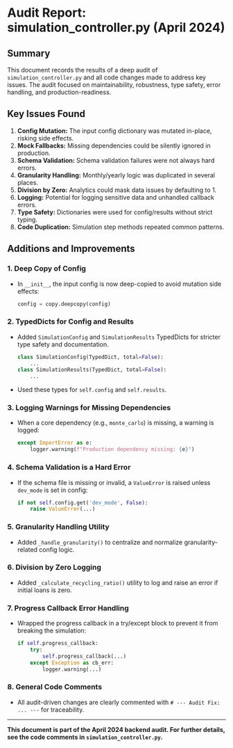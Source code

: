 # Audit Report: simulation_controller.py (April 2024)

## Summary
This document records the results of a deep audit of `simulation_controller.py` and all code changes made to address key issues. The audit focused on maintainability, robustness, type safety, error handling, and production-readiness.

## Key Issues Found
1. **Config Mutation:** The input config dictionary was mutated in-place, risking side effects.
2. **Mock Fallbacks:** Missing dependencies could be silently ignored in production.
3. **Schema Validation:** Schema validation failures were not always hard errors.
4. **Granularity Handling:** Monthly/yearly logic was duplicated in several places.
5. **Division by Zero:** Analytics could mask data issues by defaulting to 1.
6. **Logging:** Potential for logging sensitive data and unhandled callback errors.
7. **Type Safety:** Dictionaries were used for config/results without strict typing.
8. **Code Duplication:** Simulation step methods repeated common patterns.

## Additions and Improvements

### 1. Deep Copy of Config
- In `__init__`, the input config is now deep-copied to avoid mutation side effects:
  ```python
  config = copy.deepcopy(config)
  ```

### 2. TypedDicts for Config and Results
- Added `SimulationConfig` and `SimulationResults` TypedDicts for stricter type safety and documentation.
  ```python
  class SimulationConfig(TypedDict, total=False):
      ...
  class SimulationResults(TypedDict, total=False):
      ...
  ```
- Used these types for `self.config` and `self.results`.

### 3. Logging Warnings for Missing Dependencies
- When a core dependency (e.g., `monte_carlo`) is missing, a warning is logged:
  ```python
  except ImportError as e:
      logger.warning(f"Production dependency missing: {e}")
  ```

### 4. Schema Validation is a Hard Error
- If the schema file is missing or invalid, a `ValueError` is raised unless `dev_mode` is set in config:
  ```python
  if not self.config.get('dev_mode', False):
      raise ValueError(...)
  ```

### 5. Granularity Handling Utility
- Added `_handle_granularity()` to centralize and normalize granularity-related config logic.

### 6. Division by Zero Logging
- Added `_calculate_recycling_ratio()` utility to log and raise an error if initial loans is zero.

### 7. Progress Callback Error Handling
- Wrapped the progress callback in a try/except block to prevent it from breaking the simulation:
  ```python
  if self.progress_callback:
      try:
          self.progress_callback(...)
      except Exception as cb_err:
          logger.warning(...)
  ```

### 8. General Code Comments
- All audit-driven changes are clearly commented with `# --- Audit Fix: ... ---` for traceability.

---

**This document is part of the April 2024 backend audit. For further details, see the code comments in `simulation_controller.py`.**



